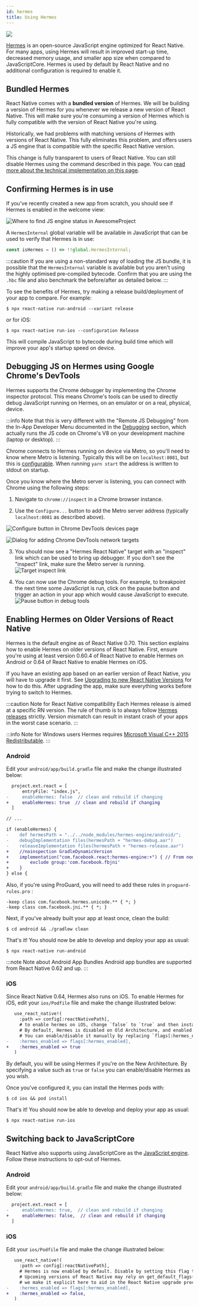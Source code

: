 ```yaml
---
id: hermes
title: Using Hermes
---
```


<a href="https://hermesengine.dev">
  <img width={300} height={300} className="hermes-logo" src="/docs/assets/HermesLogo.svg" style={{height: "auto"}}/>
</a>

[Hermes](https://hermesengine.dev) is an open-source JavaScript engine optimized for React Native. For many apps, using Hermes will result in improved start-up time, decreased memory usage, and smaller app size when compared to JavaScriptCore.
Hermes is used by default by React Native and no additional configuration is required to enable it.

## Bundled Hermes

React Native comes with a **bundled version** of Hermes.
We will be building a version of Hermes for you whenever we release a new version of React Native. This will make sure you're consuming a version of Hermes which is fully compatible with the version of React Native you're using.

Historically, we had problems with matching versions of Hermes with versions of React Native. This fully eliminates this problem, and offers users a JS engine that is compatible with the specific React Native version.

This change is fully transparent to users of React Native. You can still disable Hermes using the command described in this page.
You can [read more about the technical implementation on this page](/architecture/bundled-hermes).

## Confirming Hermes is in use

If you've recently created a new app from scratch, you should see if Hermes is enabled in the welcome view:

![Where to find JS engine status in AwesomeProject](/docs/assets/HermesApp.jpg)

A `HermesInternal` global variable will be available in JavaScript that can be used to verify that Hermes is in use:

```jsx
const isHermes = () => !!global.HermesInternal;
```

:::caution
If you are using a non-standard way of loading the JS bundle, it is possible that the `HermesInternal` variable is available but you aren't using the highly optimised pre-compiled bytecode.
Confirm that you are using the `.hbc` file and also benchmark the before/after as detailed below.
:::

To see the benefits of Hermes, try making a release build/deployment of your app to compare. For example:

```shell
$ npx react-native run-android --variant release
```

or for iOS:

```shell
$ npx react-native run-ios --configuration Release
```

This will compile JavaScript to bytecode during build time which will improve your app's startup speed on device.

## Debugging JS on Hermes using Google Chrome's DevTools

Hermes supports the Chrome debugger by implementing the Chrome inspector protocol. This means Chrome's tools can be used to directly debug JavaScript running on Hermes, on an emulator or on a real, physical, device.

:::info
Note that this is very different with the "Remote JS Debugging" from the In-App Developer Menu documented in the [Debugging](debugging#debugging-using-a-custom-javascript-debugger) section, which actually runs the JS code on Chrome's V8 on your development machine (laptop or desktop).
:::

Chrome connects to Hermes running on device via Metro, so you'll need to know where Metro is listening. Typically this will be on `localhost:8081`, but this is [configurable](https://metrobundler.dev/docs/configuration). When running `yarn start` the address is written to stdout on startup.

Once you know where the Metro server is listening, you can connect with Chrome using the following steps:

1. Navigate to `chrome://inspect` in a Chrome browser instance.

2. Use the `Configure...` button to add the Metro server address (typically `localhost:8081` as described above).

![Configure button in Chrome DevTools devices page](/docs/assets/HermesDebugChromeConfig.png)

![Dialog for adding Chrome DevTools network targets](/docs/assets/HermesDebugChromeMetroAddress.png)

3. You should now see a "Hermes React Native" target with an "inspect" link which can be used to bring up debugger. If you don't see the "inspect" link, make sure the Metro server is running. ![Target inspect link](/docs/assets/HermesDebugChromeInspect.png)

4. You can now use the Chrome debug tools. For example, to breakpoint the next time some JavaScript is run, click on the pause button and trigger an action in your app which would cause JavaScript to execute. ![Pause button in debug tools](/docs/assets/HermesDebugChromePause.png)

## Enabling Hermes on Older Versions of React Native

Hermes is the default engine as of React Native 0.70. This section explains how to enable Hermes on older versions of React Native.
First, ensure you're using at least version 0.60.4 of React Native to enable Hermes on Android or 0.64 of React Native to enable Hermes on iOS.

If you have an existing app based on an earlier version of React Native, you will have to upgrade it first. See [Upgrading to new React Native Versions](/docs/upgrading) for how to do this. After upgrading the app, make sure everything works before trying to switch to Hermes.

:::caution Note for React Native compatibility
Each Hermes release is aimed at a specific RN version. The rule of thumb is to always follow [Hermes releases](https://github.com/facebook/hermes/releases) strictly.
Version mismatch can result in instant crash of your apps in the worst case scenario.
:::

:::info Note for Windows users
Hermes requires [Microsoft Visual C++ 2015 Redistributable](https://www.microsoft.com/en-us/download/details.aspx?id=48145).
:::

### Android

Edit your `android/app/build.gradle` file and make the change illustrated below:

```diff
  project.ext.react = [
      entryFile: "index.js",
-     enableHermes: false  // clean and rebuild if changing
+     enableHermes: true  // clean and rebuild if changing
  ]

// ...

if (enableHermes) {
-    def hermesPath = "../../node_modules/hermes-engine/android/";
-    debugImplementation files(hermesPath + "hermes-debug.aar")
-    releaseImplementation files(hermesPath + "hermes-release.aar")
+    //noinspection GradleDynamicVersion
+    implementation("com.facebook.react:hermes-engine:+") { // From node_modules
+        exclude group:'com.facebook.fbjni'
+    }
} else {
```

Also, if you're using ProGuard, you will need to add these rules in `proguard-rules.pro` :

```
-keep class com.facebook.hermes.unicode.** { *; }
-keep class com.facebook.jni.** { *; }
```

Next, if you've already built your app at least once, clean the build:

```shell
$ cd android && ./gradlew clean
```

That's it! You should now be able to develop and deploy your app as usual:

```shell
$ npx react-native run-android
```

:::note Note about Android App Bundles
Android app bundles are supported from React Native 0.62 and up.
:::

### iOS

Since React Native 0.64, Hermes also runs on iOS. To enable Hermes for iOS, edit your `ios/Podfile` file and make the change illustrated below:

```diff
   use_react_native!(
     :path => config[:reactNativePath],
     # to enable hermes on iOS, change `false` to `true` and then install pods
     # By default, Hermes is disabled on Old Architecture, and enabled on New Architecture.
     # You can enable/disable it manually by replacing `flags[:hermes_enabled]` with `true` or `false`.
-    :hermes_enabled => flags[:hermes_enabled],
+    :hermes_enabled => true
   )
```

By default, you will be using Hermes if you're on the New Architecture. By specifying a value such
as `true` or `false` you can enable/disable Hermes as you wish.

Once you've configured it, you can install the Hermes pods with:

```shell
$ cd ios && pod install
```

That's it! You should now be able to develop and deploy your app as usual:

```shell
$ npx react-native run-ios
```

## Switching back to JavaScriptCore

React Native also supports using JavaScriptCore as the [JavaScript engine](javascript-environment). Follow these instructions to opt-out of Hermes.

### Android

Edit your `android/app/build.gradle` file and make the change illustrated below:

```diff
  project.ext.react = [
-     enableHermes: true,  // clean and rebuild if changing
+     enableHermes: false,  // clean and rebuild if changing
  ]
```

### iOS

Edit your `ios/Podfile` file and make the change illustrated below:

```diff
   use_react_native!(
     :path => config[:reactNativePath],
     # Hermes is now enabled by default. Disable by setting this flag to false.
     # Upcoming versions of React Native may rely on get_default_flags(), but
     # we make it explicit here to aid in the React Native upgrade process.
-    :hermes_enabled => flags[:hermes_enabled],
+    :hermes_enabled => false,
   )
```
